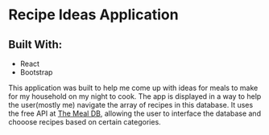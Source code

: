 <h1>Recipe Ideas Application</h1>
<h2>Built With:</h2>
    <ul>
    <li>React</li>
    <li>Bootstrap</li>
    </ul>
<p>
    This application was built to help me come up with ideas for meals to make for my household on my night to cook.
    The app is displayed in a way to help the user(mostly me) navigate the array of recipes in this database. It uses the free API at
    <a href="https://www.themealdb.com/api.php">The Meal DB</a>, allowing the user to interface the database and chooose recipes based on certain categories.
</p>
